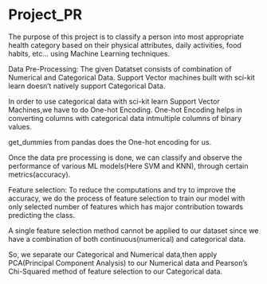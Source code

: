 # Project_PR
The purpose of this project is to classify a person into most appropriate health
category based on their physical attributes, daily activities, food habits, etc...
using Machine Learning techniques.

Data Pre-Processing:
The given Datatset consists of combination of Numerical and Categorical Data.
Support Vector machines built with sci-kit learn doesn’t natively support Categorical Data.

In order to use categorical data with sci-kit learn Support Vector Machines,we have to do One-hot Encoding.
One-hot Encoding helps in converting columns with categorical data intmultiple columns of binary values.

get_dummies from pandas does the One-hot encoding for us.

Once the data pre processing is done, we can classify and observe the performance of various ML models(Here SVM and KNN), through certain metrics(accuracy).

Feature selection:
To reduce the computations and try to improve the accuracy, we do the process of feature selection to train our model with only selected number of features which has 
major contribution towards predicting the class.

A single feature selection method cannot be applied to our dataset since we have a combination of both continuous(numerical) and categorical data.

So, we separate our Categorical and Numerical data,then apply PCA(Principal Component Analysis) to our Numerical data
and Pearson’s Chi-Squared method of feature selection to our Categorical data.
 
 
